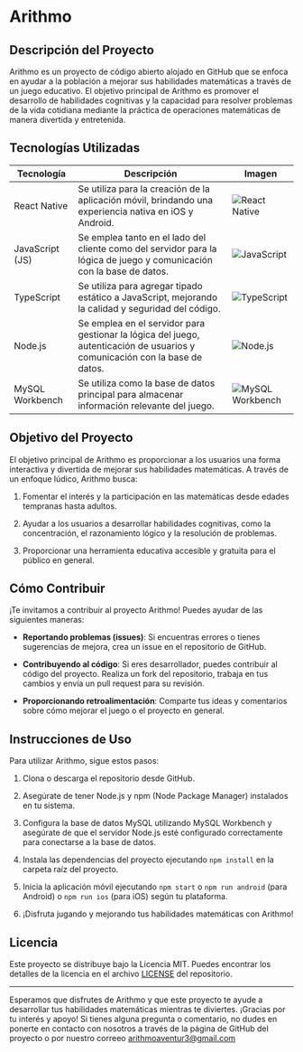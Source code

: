 # Arithmo

## Descripción del Proyecto

Arithmo es un proyecto de código abierto alojado en GitHub que se enfoca en ayudar a la población a mejorar sus habilidades matemáticas a través de un juego educativo. El objetivo principal de Arithmo es promover el desarrollo de habilidades cognitivas y la capacidad para resolver problemas de la vida cotidiana mediante la práctica de operaciones matemáticas de manera divertida y entretenida.

## Tecnologías Utilizadas


| Tecnología         | Descripción                                                                                     | Imagen                                       |
|--------------------|-------------------------------------------------------------------------------------------------|----------------------------------------------|
| React Native       | Se utiliza para la creación de la aplicación móvil, brindando una experiencia nativa en iOS y Android. | ![React Native](https://miro.medium.com/v2/resize:fit:256/1*QY5S4senfFh-mIViSi5A_Q.png)          |
| JavaScript (JS)    | Se emplea tanto en el lado del cliente como del servidor para la lógica de juego y comunicación con la base de datos. | ![JavaScript](https://github.com/Menendez2004/Arithmo_ts/assets/87096313/e0d1e084-f33d-45d5-898b-57897f8acd8b)  |
| TypeScript         | Se utiliza para agregar tipado estático a JavaScript, mejorando la calidad y seguridad del código. | ![TypeScript](https://upload.wikimedia.org/wikipedia/commons/thumb/4/4c/Typescript_logo_2020.svg/128px-Typescript_logo_2020.svg.png) |
| Node.js            | Se emplea en el servidor para gestionar la lógica del juego, autenticación de usuarios y comunicación con la base de datos. | ![Node.js](https://miro.medium.com/v2/resize:fit:256/1*bc9pmTiyKR0WNPka2w3e0Q.png)           |
| MySQL Workbench    | Se utiliza como la base de datos principal para almacenar información relevante del juego.   | ![MySQL Workbench](https://bobcares.com/wp-content/uploads/2022/03/How-to-enable-autocomplete-MySQL-workbench-1.png)  |

## Objetivo del Proyecto

El objetivo principal de Arithmo es proporcionar a los usuarios una forma interactiva y divertida de mejorar sus habilidades matemáticas. A través de un enfoque lúdico, Arithmo busca:

1. Fomentar el interés y la participación en las matemáticas desde edades tempranas hasta adultos.

2. Ayudar a los usuarios a desarrollar habilidades cognitivas, como la concentración, el razonamiento lógico y la resolución de problemas.

3. Proporcionar una herramienta educativa accesible y gratuita para el público en general.

## Cómo Contribuir

¡Te invitamos a contribuir al proyecto Arithmo! Puedes ayudar de las siguientes maneras:

- **Reportando problemas (issues)**: Si encuentras errores o tienes sugerencias de mejora, crea un issue en el repositorio de GitHub.

- **Contribuyendo al código**: Si eres desarrollador, puedes contribuir al código del proyecto. Realiza un fork del repositorio, trabaja en tus cambios y envía un pull request para su revisión.

- **Proporcionando retroalimentación**: Comparte tus ideas y comentarios sobre cómo mejorar el juego o el proyecto en general.

## Instrucciones de Uso

Para utilizar Arithmo, sigue estos pasos:

1. Clona o descarga el repositorio desde GitHub.

2. Asegúrate de tener Node.js y npm (Node Package Manager) instalados en tu sistema.

3. Configura la base de datos MySQL utilizando MySQL Workbench y asegúrate de que el servidor Node.js esté configurado correctamente para conectarse a la base de datos.

4. Instala las dependencias del proyecto ejecutando `npm install` en la carpeta raíz del proyecto.

5. Inicia la aplicación móvil ejecutando `npm start` o `npm run android` (para Android) o `npm run ios` (para iOS) según tu plataforma.

6. ¡Disfruta jugando y mejorando tus habilidades matemáticas con Arithmo!

## Licencia

Este proyecto se distribuye bajo la Licencia MIT. Puedes encontrar los detalles de la licencia en el archivo [LICENSE](LICENSE) del repositorio.

---

Esperamos que disfrutes de Arithmo y que este proyecto te ayude a desarrollar tus habilidades matemáticas mientras te diviertes. ¡Gracias por tu interés y apoyo! Si tienes alguna pregunta o comentario, no dudes en ponerte en contacto con nosotros a través de la página de GitHub del proyecto o por nuestro correeo arithmoaventur3@gmail.com
